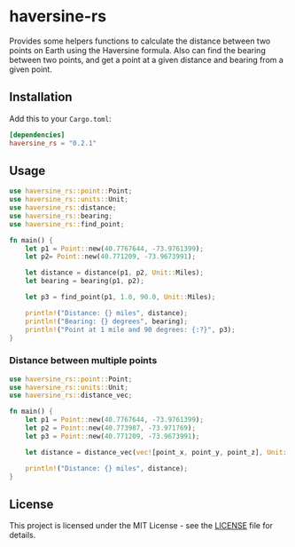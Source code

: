 # haversine-rs

Provides some helpers functions to calculate the distance between two points on Earth using the Haversine formula. Also can find the bearing between two points, and get a point at a given distance and bearing from a given point.

## Installation

Add this to your `Cargo.toml`:

```toml
[dependencies]
haversine_rs = "0.2.1"
```

## Usage

```rust
use haversine_rs::point::Point;
use haversine_rs::units::Unit;
use haversine_rs::distance;
use haversine_rs::bearing;
use haversine_rs::find_point;

fn main() {
    let p1 = Point::new(40.7767644, -73.9761399);
    let p2= Point::new(40.771209, -73.9673991);

    let distance = distance(p1, p2, Unit::Miles);
    let bearing = bearing(p1, p2);

    let p3 = find_point(p1, 1.0, 90.0, Unit::Miles);

    println!("Distance: {} miles", distance);
    println!("Bearing: {} degrees", bearing);
    println!("Point at 1 mile and 90 degrees: {:?}", p3);
}
```

### Distance between multiple points

```rust
use haversine_rs::point::Point;
use haversine_rs::units::Unit;
use haversine_rs::distance_vec;

fn main() {
    let p1 = Point::new(40.7767644, -73.9761399);
    let p2 = Point::new(40.773987, -73.971769);
    let p3 = Point::new(40.771209, -73.9673991);

    let distance = distance_vec(vec![point_x, point_y, point_z], Unit::Miles);

    println!("Distance: {} miles", distance);
}
```

## License

This project is licensed under the MIT License - see the [LICENSE](LICENSE) file for details.

